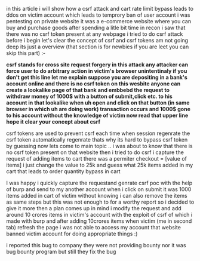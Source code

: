 in this article i will show how a csrf attack and cart rate limit bypass leads to ddos on victim account which leads to temprory ban of user account i was pentesting 
on private website it was a e-commerce website where you can buy and purchase goods after spending a litle bit time in recon i saw that there was no csrf token present
at any webpage i tried to do csrf attack before i begin let's clear the concept of csrf and csrf tokens am not going deep its just a overview (that section is for newbies if you are leet you can skip this part) :-

**csrf stands for cross site request forgery in this attack any attacker can force user to do arbitrary action in victim's  browser unintentinaly if you don't get this line
let me explain suppose you are depositing in a bank's account online and there is no csrf token on this wesbite anyone can create a lookalike page of that bank and embbebd
the request to withdraw money of 1000$ with a button of submit,click etc. to his account in that lookalike when uh open and click on that button (in same browser in which uh are doing work) transaction occurs and 1000$ 
gone to his account without the knowledge of victim now read that upper line hope it clear your concept about csrf**

csrf tokens are used to prevent csrf each time when session regenrate the csrf token automatically regenrate thats why its hard to bypass csrf token by guessing now lets come to main
topic .. i was about to know that there is no csrf token present on that website then i tried to do csrf i capture the request of adding items to cart there was a permiter checkout = [value of items] i just change the value
to 25k and guess what 25k items added in my cart that leads to order quantity bypass in cart

I was happy i quickly capture the requestand genrate csrf poc with the help of burp and send to my another account when i click on submit it was 1000 items added in cart of victim
without knowing i can also remove the items as same steps but this was not enough to for a worthy report so i decided to give it more then a plan comes up in mind i modify the request and add around 10 crores items in victim's
account with the exploit of csrf of which i made with burp and after adding 10crores items when victim (me in second tab) refresh the page i was not able to access my account that website banned victim account for doing appropriate
things :) 

i reported this bug to company they were not providing bounty nor it was bug bounty program but still they fix the bug 
